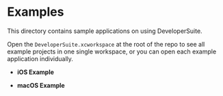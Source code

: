 # Examples

This directory contains sample applications on using DeveloperSuite.

Open the `DeveloperSuite.xcworkspace` at the root of the repo to see all example projects in one single workspace, or you can open each example application individually.

- **iOS Example**

- **macOS Example**
